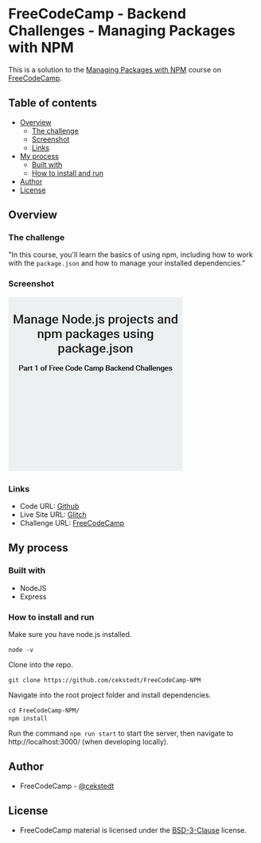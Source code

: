 # FreeCodeCamp - Backend Challenges - Managing Packages with NPM

This is a solution to the [Managing Packages with NPM](https://www.freecodecamp.org/learn/back-end-development-and-apis/managing-packages-with-npm/) course on [FreeCodeCamp](https://www.freecodecamp.org/).

## Table of contents

- [Overview](#overview)
  - [The challenge](#the-challenge)
  - [Screenshot](#screenshot)
  - [Links](#links)
- [My process](#my-process)
  - [Built with](#built-with)
  - [How to install and run](#how-to-install-and-run)
- [Author](#author)
- [License](#license)

## Overview

### The challenge

"In this course, you'll learn the basics of using npm, including how to work with the `package.json` and how to manage your installed dependencies."

### Screenshot

![Screenshot](./thumbnail.png)

### Links

- Code URL: [Github](https://github.com/cekstedt/FreeCodeCamp-NPM)
- Live Site URL: [Glitch](https://garnet-olive-musician.glitch.me)
- Challenge URL: [FreeCodeCamp](https://www.freecodecamp.org/learn/back-end-development-and-apis/managing-packages-with-npm/)

## My process

### Built with

- NodeJS
- Express

### How to install and run

Make sure you have node.js installed.
```
node -v
```

Clone into the repo.
```
git clone https://github.com/cekstedt/FreeCodeCamp-NPM
```

Navigate into the root project folder and install dependencies.
```
cd FreeCodeCamp-NPM/
npm install
```

Run the command `npm run start` to start the server, then navigate to http://localhost:3000/ (when developing locally).

## Author

- FreeCodeCamp - [@cekstedt](https://www.freecodecamp.org/cekstedt)

## License

- FreeCodeCamp material is licensed under the [BSD-3-Clause](https://github.com/freeCodeCamp/freeCodeCamp/blob/main/LICENSE.md) license.
